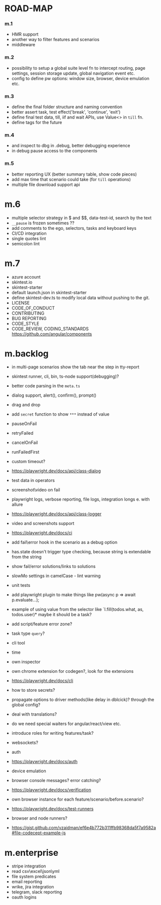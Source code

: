 # ROAD-MAP

### m.1
* HMR support
* another way to filter features and scenarios
* middleware

### m.2
* possibility to setup a global suite level fn to intercept routing, page settings, session storage update, global navigation event etc.
* config to define pw options: window size, browser, device emulation etc.

### m.3
* define the final folder structure and naming convention
* better assert task, test effect('break', 'continue', 'exit')
* define final test data, till, iif and wait APIs, use Value<> in `till` fn.
* define tags for the future

### m.4
* and inspect to dbg in .debug, better debugging experience
* in debug pause access to the components

### m.5
* better reporting UX (better summary table, show code pieces)
* add max time that scenario could take (for `till` operations)
* multiple file download support api

# m.6
* multiple selector strategy in $ and $$, data-test-id, search by the text
* `__pause` is frozen sometimes ??
* add comments to the ego, selectors, tasks and keyboard keys
* CI/CD integration
* single quotes lint
* semicolon lint

# m.7
* azure account
* skintest.io
* skintest-starter
* default launch.json in skintest-starter
* define skintest-dev.ts to modify local data without pushing to the git.
* LICENSE
* CODE_OF_CONDUCT
* CONTRIBUTING
* BUG REPORTING
* CODE_STYLE
* CODE_REVIEW, CODING_STANDARDS https://github.com/angular/components

# m.backlog
* in multi-page scenarios show the tab near the step in tty-report
* skintest runner, cli, bin, ts-node support(debugging)?
* better code parsing in the `meta.ts`
* dialog support, alert(), confirm(), prompt()
* drag and drop
* add `secret` function to show `***` instead of value
* pauseOnFail
* retryFailed
* cancelOnFail
* runFailedFirst

* custom timeout?
* https://playwright.dev/docs/api/class-dialog
* test data in operators
* screenshot\video on fail
* playwright logs, verbose reporting, file logs, integration longs e. with allure
* https://playwright.dev/docs/api/class-logger
* video and screenshots support
* https://playwright.dev/docs/ci
* add fail\error hook in the scenario as a debug option
* has.state doesn't trigger type checking, because string is extendable from the string
* show fail/error solutions/links to solutions
* slowMo settings in camelCase - lint warning
* unit tests
* add playwright plugin to make things like pw(async p => await p.evaluate...);
* example of using value from the selector like `I.fill(todos.what, as, todos.user)* maybe it should be a task?
* add script/feature error zone?
* task type  `query`?
* cli tool
* time 
* own inspector
* own chrome extension for codegen?, look for the extensions
* https://playwright.dev/docs/cli
* how to store secrets?
* propagate options to driver methods(like delay in dblcick)? through the global config?
* deal with translations?
* do we need special waiters for angular/react/view etc.
* introduce roles for writing features/task?
* websockets?
* auth
* https://playwright.dev/docs/auth
* device emulation
* browser console messages? error catching?
* https://playwright.dev/docs/verification
* own browser instance for each feature/scenario/before.scenario?
* https://playwright.dev/docs/test-runners
* browser and node runners?
* https://gist.github.com/vzaidman/ef6e4b772b311ffb98368da5f7a9582a#file-codecept-example-js

# m.enterprise
* stripe integration
* read csv\excel\json\yml
* file system predicates
* email reporting
* wrike, jira integration
* telegram, slack reporting
* oauth logins